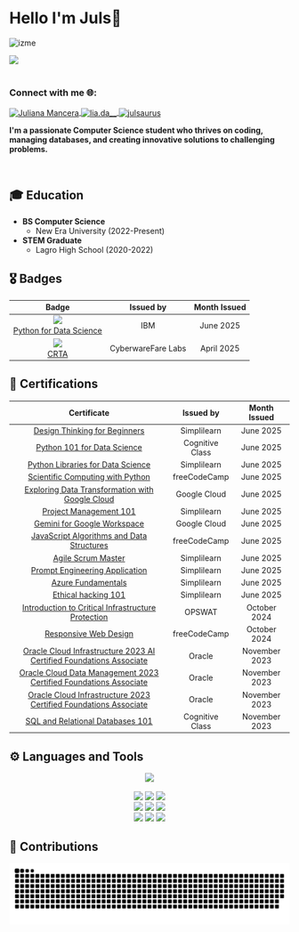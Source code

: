 # Hello I'm Juls👋 

![izme](https://github.com/user-attachments/assets/eae8f59f-53c6-4e2d-a657-46589a826e9a)

<p align="left">
  <img align="left" width="365px" src="https://github.com/user-attachments/assets/44ac5675-c94b-4439-8e8f-546d206d7371"/>
  <br>
  <br>
  <h3 align="left">Connect with me 🌐:</h3>
  <p>
   <a href="https://www.linkedin.com/in/juliana-mancera-84947b309/" target="blank">
  <img align="center" src="https://raw.githubusercontent.com/rahuldkjain/github-profile-readme-generator/master/src/images/icons/Social/linked-in-alt.svg" alt="Juliana Mancera" height="30" width="40" />
  </a>
<a href="https://instagram.com/lia.da__" target="blank">
  <img align="center" src="https://raw.githubusercontent.com/rahuldkjain/github-profile-readme-generator/master/src/images/icons/Social/instagram.svg" alt="lia.da__" height="30" width="40" />
  </a>
<a href="https://www.leetcode.com/julsaurus" target="blank">
  <img align="center" src="https://raw.githubusercontent.com/rahuldkjain/github-profile-readme-generator/master/src/images/icons/Social/leet-code.svg" alt="julsaurus" height="30" width="40" />
  </a>
  </p>
  <p><strong>I'm a passionate Computer Science student who thrives on coding, managing databases, and creating innovative solutions to challenging problems.</strong></p><br>
</p>

## 🎓 Education
- **BS Computer Science** <br>
  - New Era University (2022-Present)
- **STEM Graduate** <br>
  - Lagro High School (2020-2022)
 
## 🎖️ Badges
<div align="center">
  
| Badge | Issued by | Month Issued |
| :------------------: | :----------: |  :----------: |
| <img src="https://github.com/user-attachments/assets/4cb75d54-c849-4ed8-a480-d451e3c9d9fa" width="100"> <br> <a href="https://www.credly.com/badges/fed61fb7-a96c-4683-b7ed-e8a9b551c49f/public_url"> Python for Data Science | IBM | June 2025|
| <img src="https://github.com/user-attachments/assets/2ba1aea7-f048-4f93-bd8f-afb5940388d8" width="100"> <br> <a href="https://labs.cyberwarfare.live/badge/image/6803b4cda1f0e29fd3e5eefb"> CRTA | CyberwareFare Labs | April 2025 | 

</div>

## 📜 Certifications
<div align="center">
  
| Certificate | Issued by | Month Issued |
| :-------------: | :-----: | :-----------: |
| <a href="https://certificates.simplicdn.net/share/8459618_87990181749734369443.pdf"> Design Thinking for Beginners | Simplilearn | June 2025 |
| <a href="https://courses.cognitiveclass.ai/certificates/1c450fd0db614b3eb06903723f55fe26"> Python 101 for Data Science | Cognitive Class | June 2025 |
| <a href="https://certificates.simplicdn.net/share/8442282_87990181749391600176.pdf"> Python Libraries for Data Science | Simplilearn | June 2025 |
| <a href="https://www.freecodecamp.org/certification/julsaurus/scientific-computing-with-python-v7"> Scientific Computing with Python | freeCodeCamp | June 2025 |
| <a href="https://certificates.simplicdn.net/share/8442616_87990181749396191474.pdf"> Exploring Data Transformation with Google Cloud | Google Cloud | June 2025 |
| <a href="https://certificates.simplicdn.net/share/8441612_87990181749380020146.pdf"> Project Management 101 | Simplilearn | June 2025 |
| <a href="https://certificates.simplicdn.net/share/8439259_87990181749307845446.pdf"> Gemini for Google Workspace | Google Cloud | June 2025 |
| <a href="https://www.freecodecamp.org/certification/julsaurus/javascript-algorithms-and-data-structures-v8"> JavaScript Algorithms and Data Structures | freeCodeCamp | June 2025 |
| <a href="https://simpli-web.app.link/e/fOUfjSHZYTb"> Agile Scrum Master | Simplilearn | June 2025 |
| <a href="https://certificates.simplicdn.net/share/8436422_87990181749227984417.pdf"> Prompt Engineering Application | Simplilearn | June 2025 |
| <a href="https://certificates.simplicdn.net/share/8438932_87990181749300777266.pdf">  Azure Fundamentals | Simplilearn | June 2025 |
| <a href="https://certificates.simplicdn.net/share/8438735_88014871749297628047.pdf"> Ethical hacking 101 | Simplilearn | June 2025 |
| <a href="https://learn.opswatacademy.com/certificate/YtQswqw4LQ">Introduction to Critical Infrastructure Protection</a> | OPSWAT | October 2024 | 
| <a href="https://www.freecodecamp.org/certification/julsaurus/responsive-web-design">Responsive Web Design</a> | freeCodeCamp | October 2024 | 
| <a href="https://catalog-education.oracle.com/pls/certview/sharebadge?id=AA5F4F55EB74975DBF1144EABFCEFB66C7DFE9F3168DCC50A661B8B21968EB84">Oracle Cloud Infrastructure 2023 AI Certified Foundations Associate</a> | Oracle | November 2023 | 
| <a href="https://catalog-education.oracle.com/pls/certview/sharebadge?id=8339061558F6FB5F2CC6602BB7E61C1F24547A361974349ABE5A7C6C33A7B1D7">Oracle Cloud Data Management 2023 Certified Foundations Associate</a> | Oracle | November 2023 | 
| <a href="https://catalog-education.oracle.com/pls/certview/sharebadge?id=776C7C6872BB2111549DE97023F5A8A6A5D92E106866F9638CFE75ACF5EABDE8">Oracle Cloud Infrastructure 2023 Certified Foundations Associate</a> | Oracle | November 2023 | 
| <a href="https://courses.cognitiveclass.ai/certificates/8a8256c83a5a46cf9903f4a55db2abbe">SQL and Relational Databases 101</a> | Cognitive Class | November 2023 | 
</div>

## ⚙️ Languages and Tools
<p align="center"> 
  <a href="https://skillicons.dev">
    <img src="https://skillicons.dev/icons?i=java,python,php,typescript,javascript,html,css,bash,nextjs,nodejs,react,tailwindcss,bootstrap,mysql,firebase,vite,flask,figma,git,linux,laravel,mint,googlecloud,photoshop,unity" />
  </a>

<div align="center">
  
<img src="https://user-images.githubusercontent.com/74038190/216649417-9acc58df-9186-4132-ad43-819a57babb67.gif" width="160"/> ![](https://github-readme-stats.vercel.app/api?username=JulianaMancera&theme=react&hide_border=false&include_all_commits=false&count_private=false)
<img src="https://user-images.githubusercontent.com/74038190/216654116-d0e8d227-7977-4edc-8d36-63461bda9503.gif" width="160"/> <br/>
<img src="https://user-images.githubusercontent.com/74038190/216655797-63671069-cb49-4ce1-a2d0-f15d1f4be193.gif" width="160" /> ![](https://nirzak-streak-stats.vercel.app/?user=JulianaMancera&theme=react&hide_border=false)
<img src="https://user-images.githubusercontent.com/74038190/216656950-4ecec37b-f42b-4bd8-8cd5-55fecbe04df6.gif" width="160"/> <br/>
<img src="https://user-images.githubusercontent.com/74038190/216656959-bdd9b5f2-9fc8-438e-bbf3-3674c39ec746.gif" width="160" /> ![](https://github-readme-stats.vercel.app/api/top-langs/?username=JulianaMancera&theme=react&hide_border=false&include_all_commits=false&count_private=false&layout=compact)
<img src="https://user-images.githubusercontent.com/74038190/216656977-ef584e23-480a-4d1c-8c3f-7d045910ddc9.gif" width="160" /><br/>
</div>

## 👾 Contributions
<div align="center">
  
![snake gif](https://github.com/JulianaMancera/JulianaMancera/blob/output/github-snake-dark.svg)
</div>


